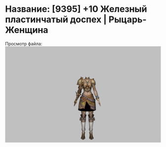 # Название: [9395] +10 Железный пластинчатый доспех | Рыцарь-Женщина

Просмотр файла:
![p010004.png](p010004.png)